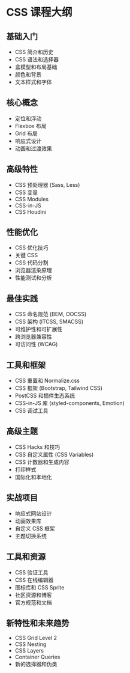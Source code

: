 # CSS 课程大纲

## 基础入门
- CSS 简介和历史
- CSS 语法和选择器
- 盒模型和布局基础
- 颜色和背景
- 文本样式和字体

## 核心概念
- 定位和浮动
- Flexbox 布局
- Grid 布局
- 响应式设计
- 动画和过渡效果

## 高级特性
- CSS 预处理器 (Sass, Less)
- CSS 变量
- CSS Modules
- CSS-in-JS
- CSS Houdini

## 性能优化
- CSS 优化技巧
- 关键 CSS
- CSS 代码分割
- 浏览器渲染原理
- 性能测试和分析

## 最佳实践
- CSS 命名规范 (BEM, OOCSS)
- CSS 架构 (ITCSS, SMACSS)
- 可维护性和可扩展性
- 跨浏览器兼容性
- 可访问性 (WCAG)

## 工具和框架
- CSS 重置和 Normalize.css
- CSS 框架 (Bootstrap, Tailwind CSS)
- PostCSS 和插件生态系统
- CSS-in-JS 库 (styled-components, Emotion)
- CSS 调试工具

## 高级主题
- CSS Hacks 和技巧
- CSS 自定义属性 (CSS Variables)
- CSS 计数器和生成内容
- 打印样式
- 国际化和本地化

## 实战项目
- 响应式网站设计
- 动画效果库
- 自定义 CSS 框架
- 主题切换系统

## 工具和资源
- CSS 验证工具
- CSS 在线编辑器
- 图标库和 CSS Sprite
- 社区资源和博客
- 官方规范和文档

## 新特性和未来趋势
- CSS Grid Level 2
- CSS Nesting
- CSS Layers
- Container Queries
- 新的选择器和伪类